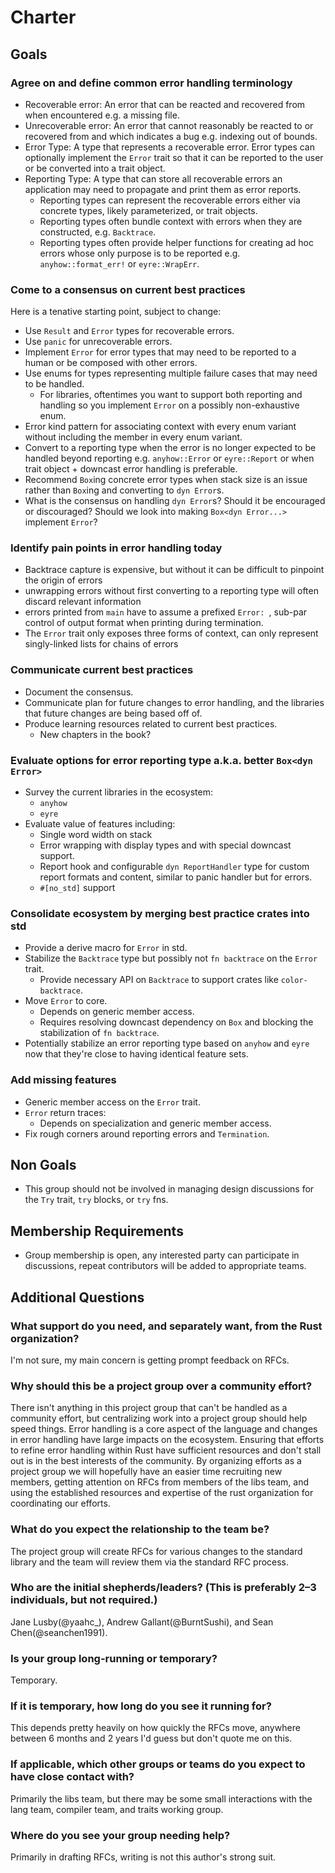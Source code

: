 # Charter
[charter]: #charter

## Goals

### Agree on and define common error handling terminology

- Recoverable error: An error that can be reacted and recovered from when encountered e.g. a missing file.
- Unrecoverable error: An error that cannot reasonably be reacted to or recovered from and which indicates a bug e.g. indexing out of bounds.
- Error Type: A type that represents a recoverable error. Error types can optionally implement the `Error` trait so that it can be reported to the user or be converted into a trait object.
- Reporting Type: A type that can store all recoverable errors an application may need to propagate and print them as error reports.
    - Reporting types can represent the recoverable errors either via concrete types, likely parameterized, or trait objects.
    - Reporting types often bundle context with errors when they are constructed, e.g. `Backtrace`.
    - Reporting types often provide helper functions for creating ad hoc errors whose only purpose is to be reported e.g. `anyhow::format_err!` or `eyre::WrapErr`.

### Come to a consensus on current best practices

Here is a tenative starting point, subject to change:

- Use `Result` and `Error` types for recoverable errors.
- Use `panic` for unrecoverable errors.
- Implement `Error` for error types that may need to be reported to a human or be composed with other errors.
- Use enums for types representing multiple failure cases that may need to be handled.
    - For libraries, oftentimes you want to support both reporting and handling so you implement `Error` on a possibly non-exhaustive enum.
- Error kind pattern for associating context with every enum variant without including the member in every enum variant.
- Convert to a reporting type when the error is no longer expected to be handled beyond reporting e.g. `anyhow::Error` or `eyre::Report` or when trait object + downcast error handling is preferable.
- Recommend `Box`ing concrete error types when stack size is an issue rather than `Box`ing and converting to `dyn Error`s.
- What is the consensus on handling `dyn Error`s? Should it be encouraged or discouraged? Should we look into making `Box<dyn Error...>` implement `Error`?


### Identify pain points in error handling today

- Backtrace capture is expensive, but without it can be difficult to pinpoint the origin of errors
- unwrapping errors without first converting to a reporting type will often discard relevant information
- errors printed from `main` have to assume a prefixed `Error: `, sub-par control of output format when printing during termination.
- The `Error` trait only exposes three forms of context, can only represent singly-linked lists for chains of errors

### Communicate current best practices

- Document the consensus.
- Communicate plan for future changes to error handling, and the libraries that future changes are being based off of.
- Produce learning resources related to current best practices.
    - New chapters in the book?

### Evaluate options for error reporting type a.k.a. better `Box<dyn Error>`

- Survey the current libraries in the ecosystem:
    - `anyhow`
    - `eyre`
- Evaluate value of features including:
    - Single word width on stack
    - Error wrapping with display types and with special downcast support.
    - Report hook and configurable `dyn ReportHandler` type for custom report formats and content, similar to panic handler but for errors.
    - `#[no_std]` support

### Consolidate ecosystem by merging best practice crates into std

- Provide a derive macro for `Error` in std.
- Stabilize the `Backtrace` type but possibly not `fn backtrace` on the `Error` trait.
    - Provide necessary API on `Backtrace` to support crates like `color-backtrace`.
- Move `Error` to core.
    - Depends on generic member access.
    - Requires resolving downcast dependency on `Box` and blocking the stabilization of `fn backtrace`.
- Potentially stabilize an error reporting type based on `anyhow` and `eyre` now that they're close to having identical feature sets.

### Add missing features

- Generic member access on the `Error` trait.
- `Error` return traces:
    - Depends on specialization and generic member access.
- Fix rough corners around reporting errors and `Termination`.

## Non Goals

- This group should not be involved in managing design discussions for the `Try` trait, `try` blocks, or `try` fns.

## Membership Requirements

- Group membership is open, any interested party can participate in discussions, repeat contributors will be added to appropriate teams.

## Additional Questions

### What support do you need, and separately want, from the Rust organization?

I'm not sure, my main concern is getting prompt feedback on RFCs.

### Why should this be a project group over a community effort?

There isn't anything in this project group that can't be handled as a
community effort, but centralizing work into a project group should help
speed things. Error handling is a core aspect of the language and changes in
error handling have large impacts on the ecosystem. Ensuring that efforts to
refine error handling within Rust have sufficient resources and don't stall
out is in the best interests of the community. By organizing efforts as a
project group we will hopefully have an easier time recruiting new members,
getting attention on RFCs from members of the libs team, and using the
established resources and expertise of the rust organization for coordinating
our efforts.

### What do you expect the relationship to the team be?

The project group will create RFCs for various changes to the standard library and the team will review them via the standard RFC process.

### Who are the initial shepherds/leaders? (This is preferably 2–3 individuals, but not required.)

Jane Lusby(@yaahc_), Andrew Gallant(@BurntSushi), and Sean Chen(@seanchen1991).

### Is your group long-running or temporary?

Temporary.

### If it is temporary, how long do you see it running for?

This depends pretty heavily on how quickly the RFCs move, anywhere between 6 months and 2 years I'd guess but don't quote me on this.

### If applicable, which other groups or teams do you expect to have close contact with?

Primarily the libs team, but there may be some small interactions with the lang team, compiler team, and traits working group.

### Where do you see your group needing help?

Primarily in drafting RFCs, writing is not this author's strong suit.